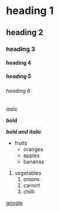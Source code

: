 # heading 1
## heading 2
### heading 3
#### heading 4
##### heading 5
###### heading 6

*italic*

**bold**

***bold and italic***

* fruits
  * oranges
  * apples
  * bananas
 
1. vegetables
    1. onions
    2. carrort
    3. chilli


[google](google.com/)
